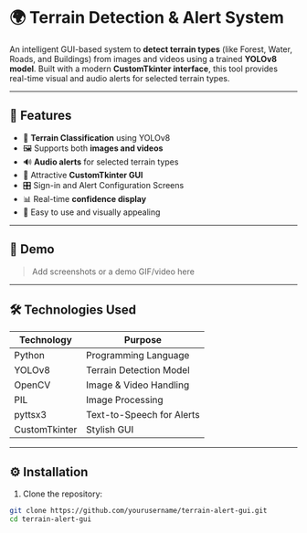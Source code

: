 # 🌍 Terrain Detection & Alert System

An intelligent GUI-based system to **detect terrain types** (like Forest, Water, Roads, and Buildings) from images and videos using a trained **YOLOv8 model**. Built with a modern **CustomTkinter interface**, this tool provides real-time visual and audio alerts for selected terrain types.

---

## 🚀 Features

- 🎯 **Terrain Classification** using YOLOv8
- 🖼️ Supports both **images and videos**
- 🔊 **Audio alerts** for selected terrain types
- 🧠 Attractive **CustomTkinter GUI**
- 🎛️ Sign-in and Alert Configuration Screens
- 📊 Real-time **confidence display**
- 🎨 Easy to use and visually appealing

---

## 📸 Demo

> Add screenshots or a demo GIF/video here

---

## 🛠️ Technologies Used

| Technology       | Purpose                        |
|------------------|--------------------------------|
| Python           | Programming Language           |
| YOLOv8           | Terrain Detection Model        |
| OpenCV           | Image & Video Handling         |
| PIL              | Image Processing               |
| pyttsx3          | Text-to-Speech for Alerts      |
| CustomTkinter    | Stylish GUI                    |

---

## ⚙️ Installation

1. Clone the repository:
```bash
git clone https://github.com/yourusername/terrain-alert-gui.git
cd terrain-alert-gui
